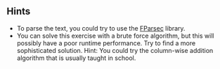 ## Hints
- To parse the text, you could try to use the [FParsec](http://www.quanttec.com/fparsec/tutorial.html) library. 
- You can solve this exercise with a brute force algorithm, but this will possibly have a poor runtime performance.
Try to find a more sophisticated solution. Hint: You could try the column-wise addition algorithm that is usually taught in school.
